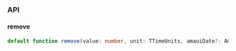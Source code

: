 

### API

#### remove

```ts
default function remove(value: number, unit: TTimeUnits, amauiDate?: AmauiDate): AmauiDate;
```

